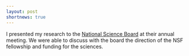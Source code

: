 ```yaml
---
layout: post
shortnews: true
---
```


I presented my research to the [National Science
Board](http://www.nsf.gov/nsb/) at their annual meeting. We were able
to discuss with the board the direction of the NSF fellowship and
funding for the sciences.